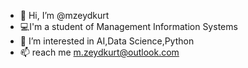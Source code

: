 - 👋 Hi, I’m @mzeydkurt
- 💻I'm a student of Management Information Systems
- 👀 I’m interested in AI,Data Science,Python
- 📫 reach me m.zeydkurt@outlook.com

<!---
mzeydkurt/mzeydkurt is a ✨ special ✨ repository because its `README.md` (this file) appears on your GitHub profile.
You can click the Preview link to take a look at your changes.
--->

